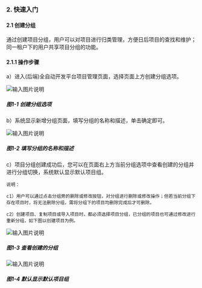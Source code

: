 ### 2. 快速入门

#### 2.1 创建分组

通过创建项目分组，用户可以对项目进行归类管理，方便日后项目的查找和维护；同一租户下的用户共享项目分组的功能。

#### 2.1.1 操作步骤

a）进入(后端)全自动开发平台项目管理页面，选择页面上方创建分组选项。

![输入图片说明](../../../images/SoFlu%EF%BC%88%E5%90%8E%E7%AB%AF%EF%BC%89%E5%BC%80%E5%8F%91%E5%B9%B3%E5%8F%B0/1.%20%E6%9C%80%E6%96%B0%E7%89%88%E6%9C%AC%20-%20%E6%9B%B4%E6%96%B0%E6%97%A5%E6%9C%9F%20-%202022.10.08/2.%20%E5%BF%AB%E9%80%9F%E5%85%A5%E9%97%A8/image.png)

##### 图1-1 创建分组选项

b）系统显示新增分组页面，填写分组的名称和描述，单击确定即可。

![输入图片说明](../../../images/SoFlu%EF%BC%88%E5%90%8E%E7%AB%AF%EF%BC%89%E5%BC%80%E5%8F%91%E5%B9%B3%E5%8F%B0/1.%20%E6%9C%80%E6%96%B0%E7%89%88%E6%9C%AC%20-%20%E6%9B%B4%E6%96%B0%E6%97%A5%E6%9C%9F%20-%202022.10.08/2.%20%E5%BF%AB%E9%80%9F%E5%85%A5%E9%97%A8/1-2.png)

##### 图1-2 填写分组的名称和描述

c）项目分组创建成功后，您可以在页面右上方当前分组选项中查看创建的分组并进行分组切换，系统默认显示默认项目组。

```
说明：

c1）用户可以通过点击分组旁的删除或修改按钮，对分组进行删除或修改操作；但若当前分组下存在项目时，将无法删除分组，需将分组下的项目均删除完成后才可删除。

c2）创建项目、复制项目或导入项目时，都必须选择项目分组，已分组的项目也可通过修改进行重新分组，如下图以创建项目为例。
```

![输入图片说明](../../../images/SoFlu%EF%BC%88%E5%90%8E%E7%AB%AF%EF%BC%89%E5%BC%80%E5%8F%91%E5%B9%B3%E5%8F%B0/1.%20%E6%9C%80%E6%96%B0%E7%89%88%E6%9C%AC%20-%20%E6%9B%B4%E6%96%B0%E6%97%A5%E6%9C%9F%20-%202022.10.08/2.%20%E5%BF%AB%E9%80%9F%E5%85%A5%E9%97%A8/1-3.png)

##### 图1-3 查看创建的分组

![输入图片说明](../../../images/SoFlu%EF%BC%88%E5%90%8E%E7%AB%AF%EF%BC%89%E5%BC%80%E5%8F%91%E5%B9%B3%E5%8F%B0/1.%20%E6%9C%80%E6%96%B0%E7%89%88%E6%9C%AC%20-%20%E6%9B%B4%E6%96%B0%E6%97%A5%E6%9C%9F%20-%202022.10.08/2.%20%E5%BF%AB%E9%80%9F%E5%85%A5%E9%97%A8/1-4.png)

##### 图1-4 默认显示默认项目组
